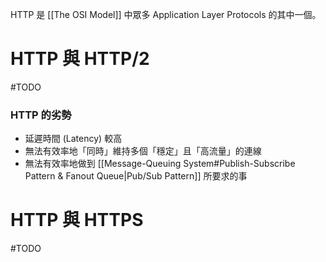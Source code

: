 HTTP 是 [[The OSI Model]] 中眾多 Application Layer Protocols 的其中一個。

# HTTP 與 HTTP/2

#TODO 

### HTTP 的劣勢

- 延遲時間 (Latency) 較高
- 無法有效率地「同時」維持多個「穩定」且「高流量」的連線
- 無法有效率地做到 [[Message-Queuing System#Publish-Subscribe Pattern & Fanout Queue|Pub/Sub Pattern]] 所要求的事

# HTTP 與 HTTPS

#TODO 
